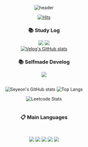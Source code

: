 <div align=center>

![header](https://capsule-render.vercel.app/api?type=transparent&color=timeAuto&height=300&section=header&text=Seyeon%20Park👩🏻‍💻&desc=Learning%20by%20Coding&fontSize=80)

[![Hits](https://hits.seeyoufarm.com/api/count/incr/badge.svg?url=https%3A%2F%2Fgithub.com%2Fadorableco%2Fhit-counter&count_bg=%23E6CDFF&title_bg=%236E6E6E&icon=&icon_color=%23E7E7E7&title=hits&edge_flat=false)](https://hits.seeyoufarm.com)

###  📚 Study Log
<a href="https://goodcodebetter.tistory.com/" target="_blank"><img src="https://img.shields.io/badge/Tistory-fb6737?style=flat&logo=tistory&logoColor=ffffff"/></a> <a href="https://velog.io/@adorableco"> <img src="https://img.shields.io/badge/Velog-3DDC84?style=flat-square&logo=Blogger&LogoColor=white"/></a></br>
[![Velog's GitHub stats](https://velog-readme-stats.vercel.app/api?name=adorableco)](https://velog.io/@adorableco/posts)
</br>
###  📚 Selfmade Develog
<a href="https://adorableco.github.io" target="_blank"><img src="https://img.shields.io/badge/Pelican-14A0C4?style=flat&logo=Adorableco's Develog&logoColor=fff"/></a>
</br>
</br>

![Seyeon's GitHub stats](https://github-readme-stats.vercel.app/api?username=adorableco&show_icons=true&theme=dracula)
![Top Langs](https://github-readme-stats.vercel.app/api/top-langs/?username=adorableco&layout=compact)

![Leetcode Stats](https://leetcard.jacoblin.cool/adorableco?theme=nord&ext=heatmap)
</br>
</br>

###  :clipboard: Main Languages
  
 <br/>
  
<img src="https://img.shields.io/badge/JAVA-007396?style=for-the-badge&logo=Java&logoColor=white"> <img src="https://img.shields.io/badge/Spring-6DB33F?style=for-the-badge&logo=Spring&logoColor=white"> <img src="https://img.shields.io/badge/React-61DAFB?style=for-the-badge&logo=React&logoColor=black"> <img src="https://img.shields.io/badge/JavaScript-F7DF1E?style=for-the-badge&logo=JavaScript&logoColor=white"> <img src="https://img.shields.io/badge/Python-faf58c?style=for-the-badge&logo=Python&logoColor=3776AB">
 
   <br/>
   <br/>

</div>


<!---
adorableco/adorableco is a ✨ special ✨ repository because its `README.md` (this file) appears on your GitHub profile.
You can click the Preview link to take a look at your changes
--->
